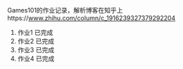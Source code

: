 Games101的作业记录，解析博客在知乎上https://www.zhihu.com/column/c_1916239327379292204
1. 作业1  已完成
2. 作业2  已完成
3. 作业3  已完成
4. 作业4  已完成

